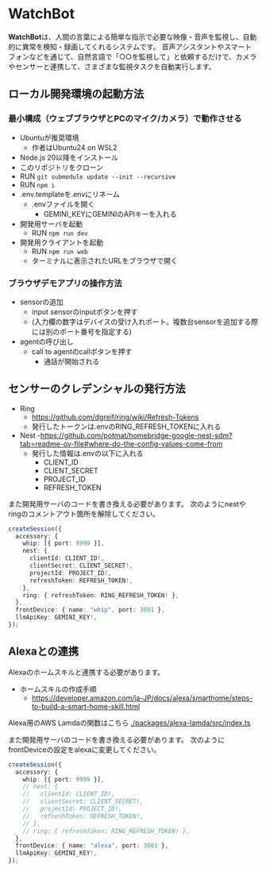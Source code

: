 # WatchBot

**WatchBot**は、人間の言葉による簡単な指示で必要な映像・音声を監視し、自動的に異常を検知・録画してくれるシステムです。
音声アシスタントやスマートフォンなどを通じて、自然言語で「○○を監視して」と依頼するだけで、カメラやセンサーと連携して、さまざまな監視タスクを自動実行します。

## ローカル開発環境の起動方法

### 最小構成（ウェブブラウザとPCのマイク/カメラ）で動作させる

- Ubuntuが推奨環境
    - 作者はUbuntu24 on WSL2
- Node.js 20以降をインストール
- このリポジトリをクローン
- RUN `git submodule update --init --recursive`
- RUN `npm i`
- .env.templateを.envにリネーム
    - .envファイルを開く
        - GEMINI_KEYにGEMINIのAPIキーを入れる
- 開発用サーバを起動
    - RUN `npm run dev`
- 開発用クライアントを起動
    - RUN `npm run web`
    - ターミナルに表示されたURLをブラウザで開く

### ブラウザデモアプリの操作方法

- sensorの追加
    - input sensorのinputボタンを押す
    - (入力欄の数字はデバイスの受け入れポート。複数台sensorを追加する際には別のポート番号を指定する)
- agentの呼び出し
    - call to agentのcallボタンを押す
        - 通話が開始される



## センサーのクレデンシャルの発行方法

- Ring
  - https://github.com/dgreif/ring/wiki/Refresh-Tokens
  - 発行したトークンは.envのRING_REFRESH_TOKENに入れる
- Nest
  -https://github.com/potmat/homebridge-google-nest-sdm?tab=readme-ov-file#where-do-the-config-values-come-from
  - 発行した情報は.envの以下に入れる
    - CLIENT_ID
    - CLIENT_SECRET
    - PROJECT_ID
    - REFRESH_TOKEN

また開発用サーバのコードを書き換える必要があります。
次のようにnestやringのコメントアウト箇所を解除してください。

```ts
createSession({
  accessory: {
    whip: [{ port: 9999 }],
    nest: {
      clientId: CLIENT_ID!,
      clientSecret: CLIENT_SECRET!,
      projectId: PROJECT_ID!,
      refreshToken: REFRESH_TOKEN!,
    },
    ring: { refreshToken: RING_REFRESH_TOKEN! },
  },
  frontDevice: { name: "whip", port: 3001 },
  llmApiKey: GEMINI_KEY!,
});

```

## Alexaとの連携

Alexaのホームスキルと連携する必要があります。

- ホームスキルの作成手順
    - https://developer.amazon.com/ja-JP/docs/alexa/smarthome/steps-to-build-a-smart-home-skill.html

Alexa用のAWS Lamdaの関数はこちら
[./packages/alexa-lamda/src/index.ts](./packages/alexa-lamda/src/index.ts)


また開発用サーバのコードを書き換える必要があります。
次のようにfrontDeviceの設定をalexaに変更してください。

```ts
createSession({
  accessory: {
    whip: [{ port: 9999 }],
    // nest: {
    //   clientId: CLIENT_ID!,
    //   clientSecret: CLIENT_SECRET!,
    //   projectId: PROJECT_ID!,
    //   refreshToken: REFRESH_TOKEN!,
    // },
    // ring: { refreshToken: RING_REFRESH_TOKEN! },
  },
  frontDevice: { name: "alexa", port: 3001 },
  llmApiKey: GEMINI_KEY!,
});
```